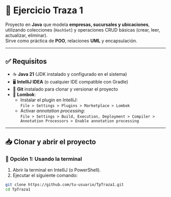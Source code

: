 # 🏢 Ejercicio Traza 1

Proyecto en **Java** que modela **empresas, sucursales y ubicaciones**, utilizando colecciones (`HashSet`) y operaciones CRUD básicas (crear, leer, actualizar, eliminar).  
Sirve como práctica de **POO**, relaciones **UML** y encapsulación.

---

## ✅ Requisitos

- ☕ **Java 21** (JDK instalado y configurado en el sistema)
- 🖥 **IntelliJ IDEA** (o cualquier IDE compatible con Gradle)
- 🧰 **Git** instalado para clonar y versionar el proyecto
- 🔧 **Lombok**:
  - Instalar el plugin en IntelliJ:  
    `File > Settings > Plugins > Marketplace > Lombok`
  - Activar *annotation processing*:  
    `File > Settings > Build, Execution, Deployment > Compiler > Annotation Processors > Enable annotation processing`

---

## 📥 Clonar y abrir el proyecto

### 🔹 Opción 1: Usando la terminal

1. Abrir la terminal en IntelliJ (o PowerShell).
2. Ejecutar el siguiente comando:

```bash
git clone https://github.com/tu-usuario/TpTraza1.git
cd TpTraza1
